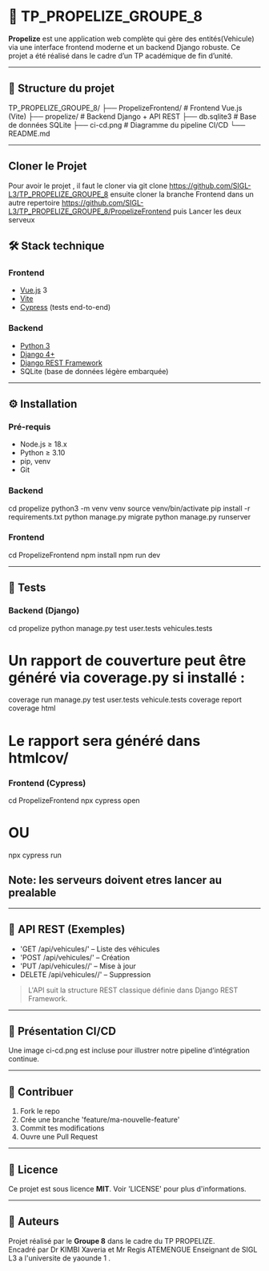 # 🚀 TP_PROPELIZE_GROUPE_8

**Propelize** est une application web complète qui gère des entités(Vehicule) via une interface frontend moderne et un backend Django robuste. Ce projet a été réalisé dans le cadre d’un TP académique de fin d’unité.

---------------------

## 📁 Structure du projet


TP_PROPELIZE_GROUPE_8/
├── PropelizeFrontend/       # Frontend Vue.js (Vite)
├── propelize/               # Backend Django + API REST
├── db.sqlite3               # Base de données SQLite
├── ci-cd.png                # Diagramme du pipeline CI/CD
└── README.md


---------------------
## Cloner le Projet
Pour avoir le projet , il faut le cloner via git clone https://github.com/SIGL-L3/TP_PROPELIZE_GROUPE_8
ensuite cloner la branche Frontend dans un autre repertoire https://github.com/SIGL-L3/TP_PROPELIZE_GROUPE_8/PropelizeFrontend puis Lancer les deux serveux 
## 🛠️ Stack technique

### Frontend
- [Vue.js](https://vuejs.org/) 3
- [Vite](https://vitejs.dev/)
- [Cypress](https://www.cypress.io/) (tests end-to-end)

### Backend
- [Python 3](https://www.python.org/)
- [Django 4+](https://www.djangoproject.com/)
- [Django REST Framework](https://www.django-rest-framework.org/)
- SQLite (base de données légère embarquée)

---------------------

## ⚙️ Installation

### Pré-requis

- Node.js ≥ 18.x
- Python ≥ 3.10
- pip, venv
- Git

### Backend


cd propelize
python3 -m venv venv
source venv/bin/activate
pip install -r requirements.txt
python manage.py migrate
python manage.py runserver


### Frontend


cd PropelizeFrontend
npm install
npm run dev


--------------------

## 🧪 Tests

### Backend (Django)


cd propelize
python manage.py test user.tests vehicules.tests 
# Un rapport de couverture peut être généré via coverage.py si installé :
coverage run manage.py test user.tests vehicule.tests
coverage report
coverage html
# Le rapport sera généré dans htmlcov/

### Frontend (Cypress)


cd PropelizeFrontend
npx cypress open
# OU
npx cypress run
## Note: les  serveurs doivent etres lancer au prealable


----------------------

## 🔌 API REST (Exemples)

- 'GET /api/vehicules/' – Liste des véhicules
- 'POST /api/vehicules/' – Création
- 'PUT /api/vehicules/<id>/' – Mise à jour
- DELETE /api/vehicules/<id>/' – Suppression

> L'API suit la structure REST classique définie dans Django REST Framework.

----------------------

## 📸 Présentation CI/CD

Une image ci-cd.png est incluse pour illustrer notre pipeline d’intégration continue.

-------------------------

## 🤝 Contribuer

1. Fork le repo
2. Crée une branche 'feature/ma-nouvelle-feature'
3. Commit tes modifications
4. Ouvre une Pull Request

------------------------

## 📄 Licence

Ce projet est sous licence **MIT**. Voir 'LICENSE' pour plus d'informations.

------------------------

## 👥 Auteurs

Projet réalisé par le **Groupe 8** dans le cadre du TP PROPELIZE.  
Encadré par Dr KIMBI Xaveria et Mr Regis ATEMENGUE Enseignant de  SIGL L3 a l'universite de yaounde 1 .
